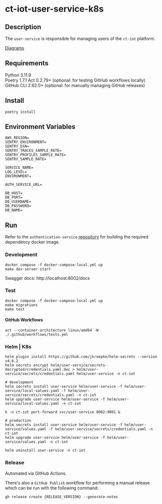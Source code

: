 # ct-iot-user-service-k8s

## Description
The `user-service` is responsible for managing users of the `ct-iot` platform.

[Diagrams](./docs/DIAGRAMS.md)

## Requirements
Python 3.11.9  
Poetry 1.7.1
Act 0.2.79+ (optional: for testing GitHub workflows locally)
GitHub CLI 2.62.0+ (optional: for manually managing GitHub releases)

## Install
```
poetry install
```

## Environment Variables
```
AWS_REGION=
SENTRY_ENVIRONMENT=
SENTRY_DSN=
SENTRY_TRACES_SAMPLE_RATE=
SENTRY_PROFILES_SAMPLE_RATE=
SENTRY_SAMPLE_RATE=

SERVICE_NAME=
LOG_LEVEL=
ENVIRONMENT=

AUTH_SERVICE_URL=

DB_HOST=
DB_PORT=
DB_USERNAME=
DB_PASSWORD=
DB_NAME=
```

## Run
Refer to the `authentication-service` [repository](https://github.com/darrylmorton/ct-iot-authentication-service/blob/main/README.md#build) for building the required dependency docker image.

### Development
```
docker compose -f docker-compose-local.yml up
make dev-server-start
```
Swagger docs: http://localhost:8002/docs

### Test
```
docker compose -f docker-compose-local.yml up
make migrations
make test
```

#### GitHub Workflows
```
act --container-architecture linux/amd64 -W ./.github/workflows/tests.yml
```


### Helm | K8s 
```
helm plugin install https://github.com/jkroepke/helm-secrets --version v4.6.2
helm secrets encrypt helm/user-service/secrets-decrypted/credentials.yaml.dec > helm/user-service/secrets/credentials.yaml helm/user-service -n ct-iot

# development
helm secrets install user-service helm/user-service -f helm/user-service/local-values.yaml -f helm/user-service/secrets/credentials.yaml -n ct-iot
helm upgrade user-service helm/user-service -f helm/user-service/local-values.yaml -n ct-iot

k -n ct-iot port-forward svc/user-service 8002:9001 &

# production
helm secrets install user-service helm/user-service -f helm/user-service/values.yaml -f helm/user-service/secrets/credentials.yaml -n ct-iot
helm upgrade user-service helm/user-service -f helm/user-service/values.yaml -n ct-iot

helm uninstall user-service -n ct-iot
```

### Release
Automated via GitHub Actions. 

There's also a `GitHub Publish` workflow for performing a manual release which can be run with the following command:
```
gh release create {RELEASE_VERSION} --generate-notes
```